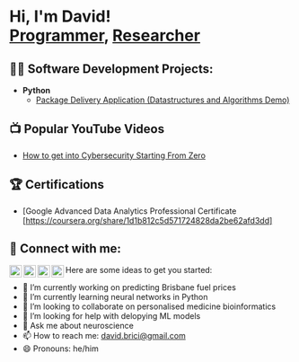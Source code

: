 <h1>Hi, I'm David! <br/><a href="https://github.com/">Programmer</a>, <a href="https://linkedin.com/in/david-brici-4495ab110/">Researcher</a></h1>

<h2>👨‍💻 Software Development Projects:</h2>

- <b>Python</b>
  - [Package Delivery Application (Datastructures and Algorithms Demo)](https://github.com/joshmadakor1/Package-Delivery-Pathfinding-Algorithm)

<h2>📺 Popular YouTube Videos</h2>

- [How to get into Cybersecurity Starting From Zero](https://www.youtube.com/watch?v=a83ASGn_V_s)

<h2>🏆 Certifications </h2>

- [Google Advanced Data Analytics Professional Certificate [https://coursera.org/share/1d1b812c5d571724828da2be62afd3dd]

<h2> 🤳 Connect with me:</h2>

[<img align="left" alt="JoshMadakor | YouTube" width="22px" src="https://cdn.jsdelivr.net/npm/simple-icons@v3/icons/youtube.svg" />][youtube]
[<img align="left" alt="JoshMadakor | Twitter" width="22px" src="https://cdn.jsdelivr.net/npm/simple-icons@v3/icons/twitter.svg" />][twitter]
[<img align="left" alt="JoshMadakor | LinkedIn" width="22px" src="https://cdn.jsdelivr.net/npm/simple-icons@v3/icons/linkedin.svg" />][linkedin]
[<img align="left" alt="JoshMadakor | Instagram" width="22px" src="https://cdn.jsdelivr.net/npm/simple-icons@v3/icons/instagram.svg" />][instagram]

[twitter]: https://twitter.com/
[youtube]: https://www.youtube.com/
[instagram]: https://www.instagram.com/
[linkedin]: https://linkedin.com/in/david-brici-4495ab110/

Here are some ideas to get you started:

- 🔭 I’m currently working on predicting Brisbane fuel prices
- 🌱 I’m currently learning neural networks in Python
- 👯 I’m looking to collaborate on personalised medicine bioinformatics
- 🤔 I’m looking for help with delopying ML models
- 💬 Ask me about neuroscience
- 📫 How to reach me: david.brici@gmail.com
- 😄 Pronouns: he/him
